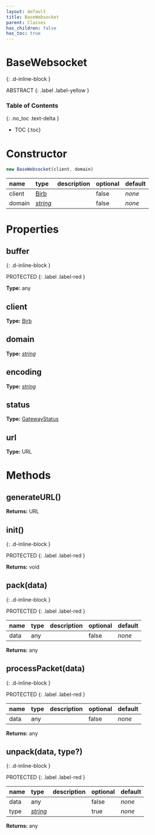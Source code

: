 ```yaml
---
layout: default
title: BaseWebsocket
parent: Classes
has_children: false
has_toc: true
---
```


# BaseWebsocket
{: .d-inline-block }

ABSTRACT
{: .label .label-yellow }

### Table of Contents
{: .no_toc .text-delta }

- TOC
{:toc}
# Constructor
```js
new BaseWebsocket(client, domain)
```

| name | type | description | optional | default |
|:-----|:-----|:------------|:---------|:--------|
| client | [Birb](/classes/Birb) |   | false | *none* |
| domain | *[string](https://developer.mozilla.org/en-US/docs/Web/JavaScript/Reference/Global_Objects/string)* |   | false | *none* |

# Properties
## buffer
{: .d-inline-block }

PROTECTED
{: .label .label-red }

**Type:** any

## client
**Type:** [Birb](/classes/Birb)

## domain
**Type:** *[string](https://developer.mozilla.org/en-US/docs/Web/JavaScript/Reference/Global_Objects/string)*

## encoding
**Type:** *[string](https://developer.mozilla.org/en-US/docs/Web/JavaScript/Reference/Global_Objects/string)*

## status
**Type:** [GatewayStatus](/enums/GatewayStatus)

## url
**Type:** URL

# Methods
## generateURL()
**Returns:** URL

## init()
{: .d-inline-block }

PROTECTED
{: .label .label-red }

**Returns:** void

## pack(data)
{: .d-inline-block }

PROTECTED
{: .label .label-red }

| name | type | description | optional | default |
|:-----|:-----|:------------|:---------|:--------|
| data | any |   | false | *none* |

**Returns:** any

## processPacket(data)
{: .d-inline-block }

PROTECTED
{: .label .label-red }

| name | type | description | optional | default |
|:-----|:-----|:------------|:---------|:--------|
| data | any |   | false | *none* |

**Returns:** any

## unpack(data, type?)
{: .d-inline-block }

PROTECTED
{: .label .label-red }

| name | type | description | optional | default |
|:-----|:-----|:------------|:---------|:--------|
| data | any |   | false | *none* |
| type | *[string](https://developer.mozilla.org/en-US/docs/Web/JavaScript/Reference/Global_Objects/string)* |   | true | *none* |

**Returns:** any

